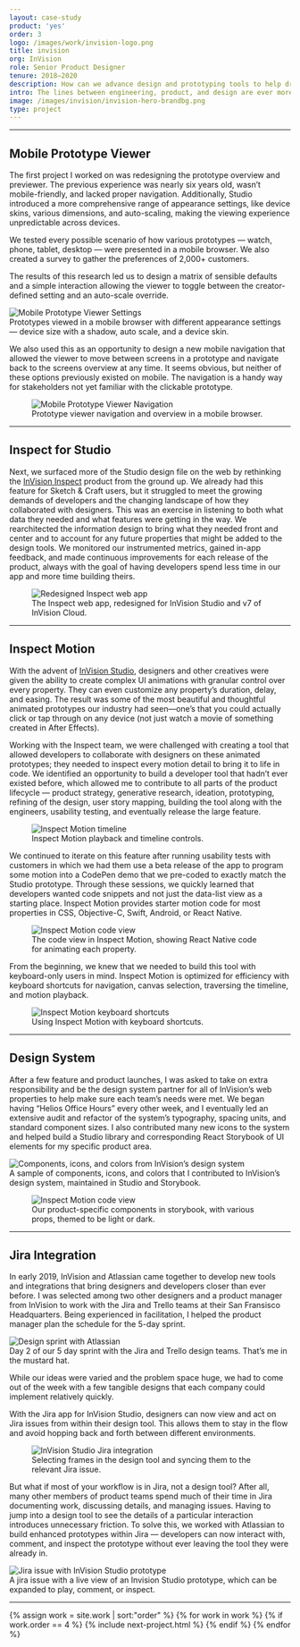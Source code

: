 ```yaml
---
layout: case-study
product: 'yes'
order: 3
logo: /images/work/invision-logo.png
title: invision
org: InVision
role: Senior Product Designer
tenure: 2018–2020
description: How can we advance design and prototyping tools to help drive whole-team collaboration for software teams worldwide? My work at InVision involved rethinking the entire developer experience, conducting research sessions with the industry’s leading software teams, evolving our design system, and prototyping new products while improving existing features.
intro: The lines between engineering, product, and design are ever more blurred, and every product org operates uniquely. The most valuable part of working at InVision was talking with all of these various design teams, learning what was and wasn’t working for them, and challenging ourselves to build systems and tools to push the software industry forward.
image: /images/invision/invision-hero-brandbg.png
type: project
---
```


<hr>

<div class="c-grid__half">
  <h2>Mobile Prototype Viewer</h2>
  <article class="c-grid__mt c-text-format">
    <p>The first project I worked on was redesigning the prototype overview and previewer. The previous experience was nearly six years old, wasn’t mobile-friendly, and lacked proper navigation. Additionally, Studio introduced a more comprehensive range of appearance settings, like device skins, various dimensions, and auto-scaling, making the viewing experience unpredictable across devices.</p>
    <p>We tested every possible scenario of how various prototypes — watch, phone, tablet, desktop — were presented in a mobile browser. We also created a survey to gather the preferences of 2,000+ customers.</p>
    <p>The results of this research led us to design a matrix of sensible defaults and a simple interaction allowing the viewer to toggle between the creator-defined setting and an auto-scale override.</p>
  </article>
</div>
<img class="c-media" src="../../images/invision/invision-mobile-dv@2x.png" alt="Mobile Prototype Viewer Settings">
<figcaption>Prototypes viewed in a mobile browser with different appearance settings — device size with a shadow, auto scale, and a device skin.</figcaption>

<div class="c-grid__half">
  <div></div>
  <article class="c-grid__mt c-text-format">
    <p>We also used this as an opportunity to design a new mobile navigation that allowed the viewer to move between screens in a prototype and navigate back to the screens overview at any time. It seems obvious, but neither of these options previously existed on mobile. The navigation is a handy way for stakeholders not yet familiar with the clickable prototype.</p>
  </article>
</div>
<figure>
  <picture>
    <source media="(min-width: 32em)" srcset="../../images/invision/invision-mobile-nav@2x.png"/>
    <img class="c-media" src="../../images/invision/invision-mobile-nav.png" alt="Mobile Prototype Viewer Navigation"/>
  </picture>
  <figcaption>Prototype viewer navigation and overview in a mobile browser.</figcaption>
</figure>

<hr>

<div class="c-grid__half">
  <h2>Inspect for Studio</h2>
  <article class="c-grid__mt c-text-format">
    <p>Next, we surfaced more of the Studio design file on the web by rethinking the <a href="https://www.invisionapp.com/feature/inspect" target="_blank">InVision Inspect</a> product from the ground up. We already had this feature for Sketch & Craft users, but it struggled to meet the growing demands of developers and the changing landscape of how they collaborated with designers. This was an exercise in listening to both what data they needed and what features were getting in the way. We rearchitected the information design to bring what they needed front and center and to account for any future properties that might be added to the design tools. We monitored our instrumented metrics, gained in-app feedback, and made continuous improvements for each release of the product, always with the goal of having developers spend less time in our app and more time building theirs.</p>
  </article>
</div>
<figure>
  <picture>
    <source media="(min-width: 32em)" srcset="../../images/invision/inspect-studio@2x.gif"/>
    <img class="c-media c-media--padding" src="../../images/invision/inspect-studio.gif" alt="Redesigned Inspect web app"/>
  </picture>
  <figcaption>The Inspect web app, redesigned for InVision Studio and v7 of InVision Cloud.</figcaption>
</figure>

<hr>

<div class="c-grid__half">
  <h2>Inspect Motion</h2>
  <article class="c-grid__mt c-text-format">
    <p>With the advent of <a href="https://www.invisionapp.com/studio" target="_blank">InVision Studio</a>, designers and other creatives were given the ability to create complex UI animations with granular control over every property. They can even customize any property’s duration, delay, and easing. The result was some of the most beautiful and thoughtful animated prototypes our industry had seen—one’s that you could actually click or tap through on any device (not just watch a movie of something created in After Effects).</p>
    <p>Working with the Inspect team, we were challenged with creating a tool that allowed developers to collaborate with designers on these animated prototypes; they needed to inspect every motion detail to bring it to life in code. We identified an opportunity to build a developer tool that hadn’t ever existed before, which allowed me to contribute to all parts of the product lifecycle — product strategy, generative research, ideation, prototyping, refining of the design, user story mapping, building the tool along with the engineers, usability testing, and eventually release the large feature.</p>
  </article>
</div>
<figure>
  <picture>
    <source media="(min-width: 32em)" srcset="../../images/invision/inspect-motion-timeline@2x.gif"/>
    <img class="c-media c-media--padding" src="../../images/invision/inspect-motion-timeline.gif" alt="Inspect Motion timeline"/>
  </picture>
  <figcaption>Inspect Motion playback and timeline controls.</figcaption>
</figure>

<div class="c-grid__half">
  <div></div>
  <article class="c-grid__mt c-text-format">
    <p>We continued to iterate on this feature after running usability tests with customers in which we had them use a beta release of the app to program some motion into a CodePen demo that we pre-coded to exactly match the Studio prototype. Through these sessions, we quickly learned that developers wanted code snippets and not just the data-list view as a starting place. Inspect Motion provides starter motion code for most properties in CSS, Objective-C, Swift, Android, or React Native.</p>
  </article>
</div>
<figure>
  <picture>
    <source media="(min-width: 32em)" srcset="../../images/invision/inspect-motion-code@2x.gif"/>
    <img class="c-media c-media--padding" src="../../images/invision/inspect-motion-code.gif" alt="Inspect Motion code view"/>
  </picture>
  <figcaption>The code view in Inspect Motion, showing React Native code for animating each property.</figcaption>
</figure>

<div class="c-grid__half">
  <div></div>
  <article class="c-grid__mt c-text-format">
    <p>From the beginning, we knew that we needed to build this tool with keyboard-only users in mind. Inspect Motion is optimized for efficiency with keyboard shortcuts for navigation, canvas selection, traversing the timeline, and motion playback.</p>
  </article>
</div>
<figure>
  <picture>
    <source media="(min-width: 32em)" srcset="../../images/invision/inspect-motion-keyboardshortcuts@2x.gif"/>
    <img class="c-media c-media--padding" src="../../images/invision/inspect-motion-keyboardshortcuts.gif" alt="Inspect Motion keyboard shortcuts"/>
  </picture>
  <figcaption>Using Inspect Motion with keyboard shortcuts.</figcaption>
</figure>

<hr>

<div class="c-grid__half">
  <h2>Design System</h2>
  <article class="c-grid__mt c-text-format">
    <p>After a few feature and product launches, I was asked to take on extra responsibility and be the design system partner for all of InVision’s web properties to help make sure each team’s needs were met. We began having “Helios Office Hours” every other week, and I eventually led an extensive audit and refactor of the system’s typography, spacing units, and standard component sizes. I also contributed many new icons to the system and helped build a Studio library and corresponding React Storybook of UI elements for my specific product area.</p>
  </article>
</div>
<img class="c-media" src="../../images/invision/inspect-components@2x.png" alt="Components, icons, and colors from InVision’s design system">
<figcaption>A sample of components, icons, and colors that I contributed to InVision’s design system, maintained in Studio and Storybook.</figcaption>
<figure>
  <picture>
    <source media="(min-width: 32em)" srcset="../../images/invision/storybook-icon-button-tooltip@2x.gif"/>
    <img class="c-media c-media--padding" src="../../images/invision/storybook-icon-button-tooltip.gif" alt="Inspect Motion code view"/>
  </picture>
  <figcaption>Our product-specific components in storybook, with various props, themed to be light or dark.</figcaption>
</figure>

<hr>

<div class="c-grid__half">
  <h2>Jira Integration</h2>
  <article class="c-grid__mt c-text-format">
    <p>In early 2019, InVision and Atlassian came together to develop new tools and integrations that bring designers and developers closer than ever before. I was selected among two other designers and a product manager from InVision to work with the Jira and Trello teams at their San Fransisco Headquarters. Being experienced in facilitation, I helped the product manager plan the schedule for the 5-day sprint.</p>
  </article>
</div>
<img class="c-media c-media--padding" src="../../images/invision/jira-integration-sprint.jpg" alt="Design sprint with Atlassian">
<figcaption>Day 2 of our 5 day sprint with the Jira and Trello design teams. That’s me in the mustard hat.</figcaption>

<div class="c-grid__half">
  <div></div>
  <article class="c-grid__mt c-text-format">
    <p>While our ideas were varied and the problem space huge, we had to come out of the week with a few tangible designs that each company could implement relatively quickly.</p>
    <p>With the Jira app for InVision Studio​, designers can now view and act on Jira issues from within their design tool. This allows them to stay in the flow and avoid hopping back and forth between different environments.</p>
  </article>
</div>
<figure>
  <picture>
    <source media="(min-width: 32em)" srcset="../../images/invision/studio-jira-integration-flow@2x.gif"/>
    <img class="c-media c-media--padding" src="../../images/invision/studio-jira-integration-flow.gif" alt="InVision Studio Jira integration"/>
  </picture>
  <figcaption>Selecting frames in the design tool and syncing them to the relevant Jira issue.</figcaption>
</figure>

<div class="c-grid__half">
  <div></div>
  <article class="c-grid__mt c-text-format">
    <p>But what if most of your workflow is in Jira, not a design tool? After all, many other members of product teams spend much of their time in Jira documenting work, discussing details, and managing issues. Having to jump into a design tool to see the details of a particular interaction introduces unnecessary friction. To solve this, ​we worked with Atlassian to build enhanced prototypes within Jira — developers can now interact with, comment, and inspect the prototype without ever leaving the tool they were already in.</p>
  </article>
</div>
<img class="c-media c-media--padding" src="../../images/invision/jira-invision-integration.png" alt="Jira issue with InVision Studio prototype">
<figcaption>A jira issue with a live view of an Invision Studio prototype, which can be expanded to play, comment, or inspect.</figcaption>

<hr>

{% assign work = site.work | sort:"order" %}
{% for work in work %}
{% if work.order == 4 %}
{% include next-project.html %}
{% endif %}
{% endfor %}
